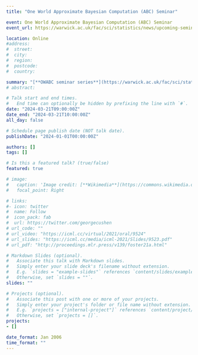 ```yaml
---
title: "One World Approximate Bayesian Computation (ABC) Seminar"

event: One World Approximate Bayesian Computation (ABC) Seminar
event_url: https://warwick.ac.uk/fac/sci/statistics/news/upcoming-seminars/abcworldseminar/

location: Online
#address:
#  street:
#  city:
#  region:
#  postcode:
#  country:

summary: "[**OWABC seminar series**](https://warwick.ac.uk/fac/sci/statistics/news/upcoming-seminars/abcworldseminar/)"
# abstract:

# Talk start and end times.
#   End time can optionally be hidden by prefixing the line with `#`.
date: "2024-03-21T09:00:00Z"
date_end: "2024-03-21T10:00:00Z"
all_day: false

# Schedule page publish date (NOT talk date).
publishDate: "2024-01-01T00:00:00Z"

authors: []
tags: []

# Is this a featured talk? (true/false)
featured: true

# image:
#   caption: 'Image credit: [**Wikimedia**](https://commons.wikimedia.org/wiki/File:Artificial_Intelligence_%26_AI_%26_Machine_Learning_-_30212411048.jpg)'
#   focal_point: Right

# links:
#- icon: twitter
#  name: Follow
#  icon_pack: fab
#  url: https://twitter.com/georgecushen
# url_code: ""
# url_video: "https://icml.cc/virtual/2021/oral/9524"
# url_slides: "https://icml.cc/media/icml-2021/Slides/9523.pdf"
# url_pdf: "http://proceedings.mlr.press/v139/foster21a.html"

# Markdown Slides (optional).
#   Associate this talk with Markdown slides.
#   Simply enter your slide deck's filename without extension.
#   E.g. `slides = "example-slides"` references `content/slides/example-slides.md`.
#   Otherwise, set `slides = ""`.
slides: ""

# Projects (optional).
#   Associate this post with one or more of your projects.
#   Simply enter your project's folder or file name without extension.
#   E.g. `projects = ["internal-project"]` references `content/project/deep-learning/index.md`.
#   Otherwise, set `projects = []`.
projects:
- []

date_format: Jan 2006
time_format: ""
---
```


<!-- My submission 'Automated Adaptive Design in Real Time' has been selected as a finalist in the Mathematics category. I'll be presenting some of my research in the Houses of Commons during British Science Week. -->

<!-- using the code  **LQG20211214-OLO-Debate-GS-RG**. If you'd like to attend in person, please [DM me](https://twitter.com/desirivanova) for details on how to register. -->